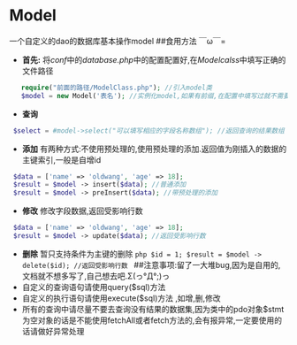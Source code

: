 # Model
一个自定义的dao的数据库基本操作model
##食用方法 ￣ω￣=
   * **首先:** 将*conf*中的*database.php*中的配置配置好,在*Modelcalss*中填写正确的文件路径
```php
   require("前面的路径/ModelClass.php"); //引入model类
   $model = new Model('表名'); //实例化model,如果有前缀,在配置中填写过就不需要再写前缀了
```
   * **查询**
   ```php
    $select = #model->select("可以填写相应的字段名称数组"); //返回查询的结果数组
   ```
   * **添加** 有两种方式:不使用预处理的,使用预处理的添加.返回值为刚插入的数据的主键索引,一般是自增id
   ```php
    $data = ['name' => 'oldwang', 'age' => 18];
    $result = $model -> insert($data); //普通添加
    $result = $model -> preInsert($data); //带预处理的添加
   ```
   * **修改** 修改字段数据,返回受影响行数
   ```php
    $data = ['name' => 'oldwang', 'age' => 18];
    $result = $model -> update($data); //返回受影响行数
   ```
   * **删除** 暂只支持条件为主键的删除
    ```php
       $id = 1;
       $result = $model -> delete($id); //返回受影响行数
    ```
##注意事项:留了一大堆bug,因为是自用的,文档就不想多写了,自己想去吧.Σ(っ°Д°;)っ
* 自定义的查询语句请使用query($sql)方法
* 自定义的执行语句请使用execute($sql)方法 ,如增,删,修改
* 所有的查询中请尽量不要去查询没有结果的数据集,因为类中的pdo对象$stmt为空对象的话是不能使用fetchAll或者fetch方法的,会有报异常,一定要使用的话请做好异常处理

